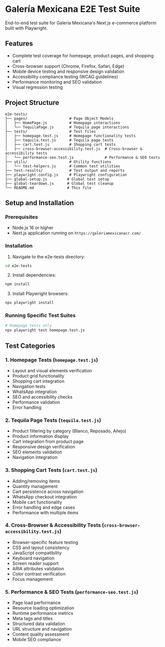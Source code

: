# Galería Mexicana E2E Test Suite

End-to-end test suite for Galería Mexicana's Next.js e-commerce platform built with Playwright.

## Features

- Complete test coverage for homepage, product pages, and shopping cart
- Cross-browser support (Chrome, Firefox, Safari, Edge)
- Mobile device testing and responsive design validation
- Accessibility compliance testing (WCAG guidelines)
- Performance monitoring and SEO validation
- Visual regression testing

## Project Structure

```
e2e-tests/
├── pages/                   # Page Object Models
│   ├── HomePage.js          # Homepage interactions
│   └── TequilaPage.js       # Tequila page interactions
├── tests/                   # Test files
│   ├── homepage.test.js     # Homepage functionality tests
│   ├── tequila.test.js      # Tequila page tests
│   ├── cart.test.js         # Shopping cart tests
│   ├── cross-browser-accessibility.test.js  # Cross-browser & accessibility tests
│   └── performance-seo.test.js              # Performance & SEO tests
├── utils/                   # Utility functions
│   └── test-helpers.js      # Common test utilities
├── test-results/            # Test output and reports
├── playwright.config.js     # Playwright configuration
├── global-setup.js         # Global test setup
├── global-teardown.js      # Global test cleanup
└── README.md               # This file
```

## Setup and Installation

### Prerequisites

- Node.js 16 or higher
- Next.js application running on `https://galeriamexicanacr.com/`

### Installation

1. Navigate to the e2e-tests directory:
```bash
cd e2e-tests
```

2. Install dependencies:
```bash
npm install
```

3. Install Playwright browsers:
```bash
npx playwright install
```

### Running Specific Test Suites

```bash
# Homepage tests only
npx playwright test homepage.test.js

```

## Test Categories

### 1. Homepage Tests (`homepage.test.js`)
- Layout and visual elements verification
- Product grid functionality
- Shopping cart integration
- Navigation tests
- WhatsApp integration
- SEO and accessibility checks
- Performance validation
- Error handling

### 2. Tequila Page Tests (`tequila.test.js`)
- Product filtering by category (Blanco, Reposado, Añejo)
- Product information display
- Cart integration from product page
- Responsive design verification
- SEO elements validation
- Navigation integration

### 3. Shopping Cart Tests (`cart.test.js`)
- Adding/removing items
- Quantity management
- Cart persistence across navigation
- WhatsApp checkout integration
- Mobile cart functionality
- Error handling and edge cases
- Performance with multiple items

### 4. Cross-Browser & Accessibility Tests (`cross-browser-accessibility.test.js`)
- Browser-specific feature testing
- CSS and layout consistency
- JavaScript compatibility
- Keyboard navigation
- Screen reader support
- ARIA attributes validation
- Color contrast verification
- Focus management

### 5. Performance & SEO Tests (`performance-seo.test.js`)
- Page load performance
- Resource loading optimization
- Runtime performance metrics
- Meta tags and titles
- Structured data validation
- URL structure and navigation
- Content quality assessment
- Mobile SEO compliance

